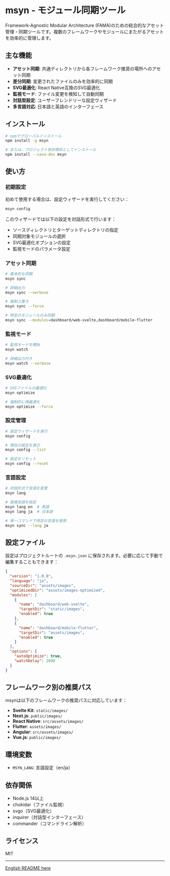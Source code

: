 # msyn - モジュール同期ツール

Framework-Agnostic Modular Architecture (FAMA)のための総合的なアセット管理・同期ツールです。複数のフレームワークやモジュールにまたがるアセットを効率的に管理します。

## 主な機能

- **アセット同期**: 共通ディレクトリから各フレームワーク推奨の場所へのアセット同期
- **差分同期**: 変更されたファイルのみを効率的に同期
- **SVG最適化**: React Native互換のSVG最適化
- **監視モード**: ファイル変更を検知して自動同期
- **対話型設定**: ユーザーフレンドリーな設定ウィザード
- **多言語対応**: 日本語と英語のインターフェース

## インストール

```bash
# npmでグローバルインストール
npm install -g msyn

# または、プロジェクト依存関係としてインストール
npm install --save-dev msyn
```

## 使い方

### 初期設定

初めて使用する場合は、設定ウィザードを実行してください：

```bash
msyn config
```

このウィザードでは以下の設定を対話形式で行います：
- ソースディレクトリとターゲットディレクトリの指定
- 同期対象モジュールの選択
- SVG最適化オプションの設定
- 監視モードのパラメータ設定

### アセット同期

```bash
# 基本的な同期
msyn sync

# 詳細出力
msyn sync --verbose

# 強制上書き
msyn sync --force

# 特定のモジュールのみ同期
msyn sync --modules=dashboard/web-svelte,dashboard/mobile-flutter
```

### 監視モード

```bash
# 監視モードを開始
msyn watch

# 詳細出力付き
msyn watch --verbose
```

### SVG最適化

```bash
# SVGファイルの最適化
msyn optimize

# 強制的に再最適化
msyn optimize --force
```

### 設定管理

```bash
# 設定ウィザードを実行
msyn config

# 現在の設定を表示
msyn config --list

# 設定をリセット
msyn config --reset
```

### 言語設定

```bash
# 対話形式で言語を変更
msyn lang

# 直接言語を指定
msyn lang en  # 英語
msyn lang ja  # 日本語

# 単一コマンドで特定の言語を使用
msyn sync --lang ja
```

## 設定ファイル

設定はプロジェクトルートの `.msyn.json` に保存されます。必要に応じて手動で編集することもできます：

```json
{
  "version": "1.0.0",
  "language": "ja",
  "sourceDir": "assets/images",
  "optimizedDir": "assets/images-optimized",
  "modules": [
    {
      "name": "dashboard/web-svelte",
      "targetDir": "static/images",
      "enabled": true
    },
    {
      "name": "dashboard/mobile-flutter",
      "targetDir": "assets/images",
      "enabled": true
    }
  ],
  "options": {
    "autoOptimize": true,
    "watchDelay": 2000
  }
}
```

## フレームワーク別の推奨パス

msynは以下のフレームワークの推奨パスに対応しています：

- **Svelte Kit**: `static/images/`
- **Next.js**: `public/images/`
- **React Native**: `src/assets/images/`
- **Flutter**: `assets/images/`
- **Angular**: `src/assets/images/`
- **Vue.js**: `public/images/`

## 環境変数

- `MSYN_LANG`: 言語設定（en/ja）

## 依存関係

- Node.js 14以上
- chokidar（ファイル監視）
- svgo（SVG最適化）
- inquirer（対話型インターフェース）
- commander（コマンドライン解析）

## ライセンス

MIT

---

[English README here](./README.md)
